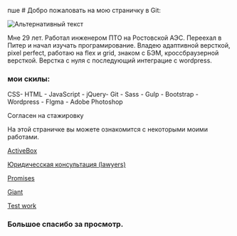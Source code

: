 пше # Добро пожаловать на мою страничку в Git:

![Альтернативный текст](https://sun9-15.userapi.com/zmo0OyjmhC7kbn_WJHpLOBNhMH3vlEblGao62g/Kw1SHLteaG8.jpg)

Мне 29 лет. Работал инженером ПТО на Ростовской АЭС. Переехал в Питер и начал изучать програмирование.
Владею адаптивной версткой, pixel perfect, работаю на flex и grid, знаком с БЭМ, кроссбраузерной версткой.
Верстка с нуля с последующий интеграцие с wordpress.

### мои скилы:

CSS- HTML - JavaScript - jQuery- Git - Sass - Gulp - Bootstrap - Wordpress - FIgma - Adobe Photoshop

Согласен на стажировку

На этой страничке вы можете ознакомится с некоторыми моими работами.

[ActiveBox](https://lunyak.github.io/ActiveBox "1")

[Юридичесская консультация (lawyers)](https://lunyak.github.io/lawyers "2")

[Promises](https://lunyak.github.io/Love "3")

[Giant](https://lunyak.github.io/Giant/ "4")

[Test work](https://lunyak.github.io/Test_work/ "5")

### Большое спасибо за просмотр.

